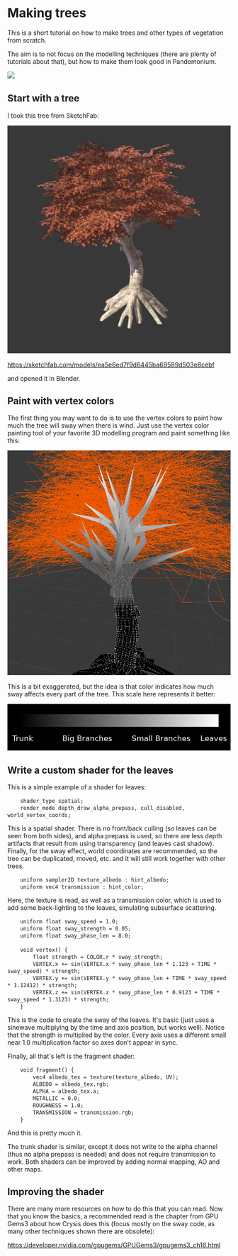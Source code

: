 

Making trees
============

This is a short tutorial on how to make trees and other types of vegetation from scratch.

The aim is to not focus on the modelling techniques (there are plenty of tutorials about that), but how to make them look good in Pandemonium.

![](img/tree_sway.gif)

Start with a tree
-----------------

I took this tree from SketchFab:

![](img/tree_base.png)

https://sketchfab.com/models/ea5e6ed7f9d6445ba69589d503e8cebf

and opened it in Blender.

Paint with vertex colors
------------------------

The first thing you may want to do is to use the vertex colors to paint how much the tree will sway when there is wind. Just use the vertex color painting tool of your favorite 3D modelling program and paint something like this:

![](img/tree_vertex_paint.png)

This is a bit exaggerated, but the idea is that color indicates how much sway affects every part of the tree. This scale here represents it better:

![](img/tree_gradient.png)

Write a custom shader for the leaves
------------------------------------

This is a simple example of a shader for leaves:

```
    shader_type spatial;
    render_mode depth_draw_alpha_prepass, cull_disabled, world_vertex_coords;
```

This is a spatial shader. There is no front/back culling (so leaves can be seen from both sides), and alpha prepass is used, so there are less depth artifacts that result from using transparency (and leaves cast shadow). Finally, for the sway effect, world coordinates are recommended, so the tree can be duplicated, moved, etc. and it will still work together with other trees.

```
    uniform sampler2D texture_albedo : hint_albedo;
    uniform vec4 transmission : hint_color;
```

Here, the texture is read, as well as a transmission color, which is used to add some back-lighting to the leaves, simulating subsurface scattering.


```
    uniform float sway_speed = 1.0;
    uniform float sway_strength = 0.05;
    uniform float sway_phase_len = 8.0;

    void vertex() {
        float strength = COLOR.r * sway_strength;
        VERTEX.x += sin(VERTEX.x * sway_phase_len * 1.123 + TIME * sway_speed) * strength;
        VERTEX.y += sin(VERTEX.y * sway_phase_len + TIME * sway_speed * 1.12412) * strength;
        VERTEX.z += sin(VERTEX.z * sway_phase_len * 0.9123 + TIME * sway_speed * 1.3123) * strength;
    }
```

This is the code to create the sway of the leaves. It's basic (just uses a sinewave multiplying by the time and axis position, but works well). Notice that the strength is multiplied by the color. Every axis uses a different small near 1.0 multiplication factor so axes don't appear in sync.


Finally, all that's left is the fragment shader:

```
    void fragment() {
        vec4 albedo_tex = texture(texture_albedo, UV);
        ALBEDO = albedo_tex.rgb;
        ALPHA = albedo_tex.a;
        METALLIC = 0.0;
        ROUGHNESS = 1.0;
        TRANSMISSION = transmission.rgb;
    }
```

And this is pretty much it.

The trunk shader is similar, except it does not write to the alpha channel (thus no alpha prepass is needed) and does not require transmission to work. Both shaders can be improved by adding normal mapping, AO and other maps.

Improving the shader
--------------------

There are many more resources on how to do this that you can read. Now that you know the basics, a recommended read is the chapter from GPU Gems3 about how Crysis does this
(focus mostly on the sway code, as many other techniques shown there are obsolete):

https://developer.nvidia.com/gpugems/GPUGems3/gpugems3_ch16.html
